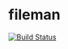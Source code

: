 # fileman

[![Build Status](https://travis-ci.org/imega-teleport/fileman.svg?branch=master)](https://travis-ci.org/imega-teleport/fileman)



